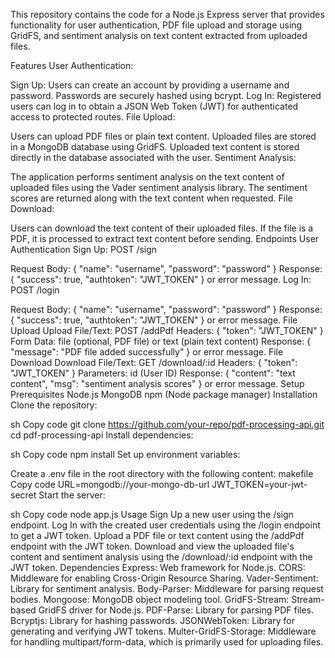 This repository contains the code for a Node.js Express server that provides functionality for user authentication, PDF file upload and storage using GridFS, and sentiment analysis on text content extracted from uploaded files.

Features
User Authentication:

Sign Up: Users can create an account by providing a username and password. Passwords are securely hashed using bcrypt.
Log In: Registered users can log in to obtain a JSON Web Token (JWT) for authenticated access to protected routes.
File Upload:

Users can upload PDF files or plain text content. Uploaded files are stored in a MongoDB database using GridFS.
Uploaded text content is stored directly in the database associated with the user.
Sentiment Analysis:

The application performs sentiment analysis on the text content of uploaded files using the Vader sentiment analysis library.
The sentiment scores are returned along with the text content when requested.
File Download:

Users can download the text content of their uploaded files. If the file is a PDF, it is processed to extract text content before sending.
Endpoints
User Authentication
Sign Up: POST /sign

Request Body: { "name": "username", "password": "password" }
Response: { "success": true, "authtoken": "JWT_TOKEN" } or error message.
Log In: POST /login

Request Body: { "name": "username", "password": "password" }
Response: { "success": true, "authtoken": "JWT_TOKEN" } or error message.
File Upload
Upload File/Text: POST /addPdf
Headers: { "token": "JWT_TOKEN" }
Form Data: file (optional, PDF file) or text (plain text content)
Response: { "message": "PDF file added successfully" } or error message.
File Download
Download File/Text: GET /download/:id
Headers: { "token": "JWT_TOKEN" }
Parameters: id (User ID)
Response: { "content": "text content", "msg": "sentiment analysis scores" } or error message.
Setup
Prerequisites
Node.js
MongoDB
npm (Node package manager)
Installation
Clone the repository:

sh
Copy code
git clone https://github.com/your-repo/pdf-processing-api.git
cd pdf-processing-api
Install dependencies:

sh
Copy code
npm install
Set up environment variables:

Create a .env file in the root directory with the following content:
makefile
Copy code
URL=mongodb://your-mongo-db-url
JWT_TOKEN=your-jwt-secret
Start the server:

sh
Copy code
node app.js
Usage
Sign Up a new user using the /sign endpoint.
Log In with the created user credentials using the /login endpoint to get a JWT token.
Upload a PDF file or text content using the /addPdf endpoint with the JWT token.
Download and view the uploaded file's content and sentiment analysis using the /download/:id endpoint with the JWT token.
Dependencies
Express: Web framework for Node.js.
CORS: Middleware for enabling Cross-Origin Resource Sharing.
Vader-Sentiment: Library for sentiment analysis.
Body-Parser: Middleware for parsing request bodies.
Mongoose: MongoDB object modeling tool.
GridFS-Stream: Stream-based GridFS driver for Node.js.
PDF-Parse: Library for parsing PDF files.
Bcryptjs: Library for hashing passwords.
JSONWebToken: Library for generating and verifying JWT tokens.
Multer-GridFS-Storage: Middleware for handling multipart/form-data, which is primarily used for uploading files.